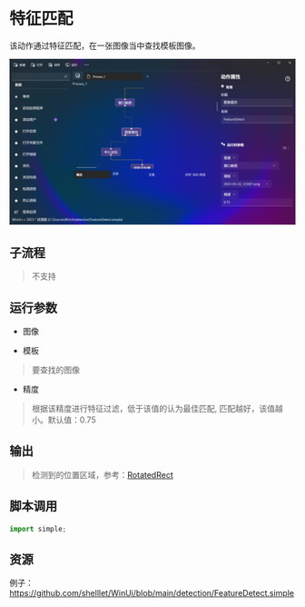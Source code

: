 # 特征匹配 
该动作通过特征匹配，在一张图像当中查找模板图像。

![FeatureDetect](./images/06.png ':size=90%')


## 子流程

> 不支持


## 运行参数


* 图像

* 模板
>   要查找的图像 
* 精度
> 根据该精度进行特征过滤，低于该值的认为最佳匹配, 匹配越好，该值越小。默认值：0.75


## 输出

> 检测到的位置区域，参考：[RotatedRect](../types/RotatedRect.md)


## 脚本调用

```python
import simple;

```

## 资源

例子：https://github.com/shelllet/WinUi/blob/main/detection/FeatureDetect.simple
